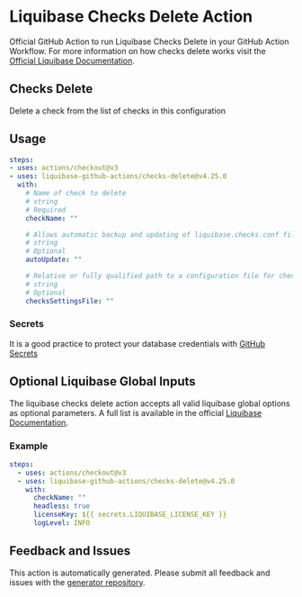 # Liquibase Checks Delete Action
Official GitHub Action to run Liquibase Checks Delete in your GitHub Action Workflow. For more information on how checks delete works visit the [Official Liquibase Documentation](https://docs.liquibase.com/commands/home.html).
## Checks Delete
Delete a check from the list of checks in this configuration
## Usage
```yaml
steps:
- uses: actions/checkout@v3
- uses: liquibase-github-actions/checks-delete@v4.25.0
  with:
    # Name of check to delete
    # string
    # Required
    checkName: ""

    # Allows automatic backup and updating of liquibase.checks.conf file when new quality checks are available. Options: [on|off]
    # string
    # Optional
    autoUpdate: ""

    # Relative or fully qualified path to a configuration file for checks execution
    # string
    # Optional
    checksSettingsFile: ""

```

### Secrets
It is a good practice to protect your database credentials with [GitHub Secrets](https://docs.github.com/en/actions/security-guides/encrypted-secrets)

## Optional Liquibase Global Inputs
The liquibase checks delete action accepts all valid liquibase global options as optional parameters. A full list is available in the official [Liquibase Documentation](https://docs.liquibase.com/parameters/command-parameters.html).

### Example
```yaml
steps:
  - uses: actions/checkout@v3
  - uses: liquibase-github-actions/checks-delete@v4.25.0
    with:
      checkName: ""
      headless: true
      licenseKey: ${{ secrets.LIQUIBASE_LICENSE_KEY }}
      logLevel: INFO
```

## Feedback and Issues
This action is automatically generated. Please submit all feedback and issues with the [generator repository](https://github.com/liquibase/github-action-generator/issues).
